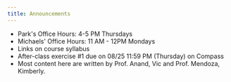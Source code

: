 ```yaml
---
title: Announcements
---
```


- Park's Office Hours: 4-5 PM Thursdays
- Michaels' Office Hours: 11 AM - 12PM Mondays
- Links on course syllabus
- After-class exercise #1 due on 08/25 11:59 PM (Thursday) on Compass
- Most content here are written by Prof. Anand, Vic and Prof. Mendoza, Kimberly.
